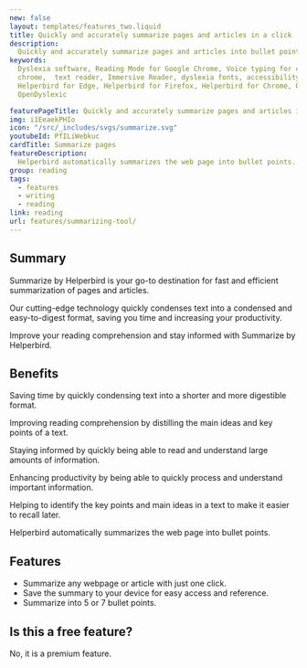 ```yaml
---
new: false
layout: templates/features_two.liquid
title: Quickly and accurately summarize pages and articles in a click
description:
  Quickly and accurately summarize pages and articles into bullet points with Helperbird browser extension. Summarize by Helperbird is the fastest and most efficient way to summarize webpages, making it perfect for research, personal use, or business.
keywords:
  Dyslexia software, Reading Mode for Google Chrome, Voice typing for chrome, Text to speech for
  chrome,  text reader, Immersive Reader, dyslexia fonts, accessibility software, dyslexia software,
  Helperbird for Edge, Helperbird for Firefox, Helperbird for Chrome, Opendyslexic for Chrome,
  OpenDyslexic

featurePageTitle: Quickly and accurately summarize pages and articles in a click
img: i1EeaekPHIo
icon: "/src/_includes/svgs/summarize.svg"
youtubeId: PfILiWebkuc
cardTitle: Summarize pages
featureDescription:
  Helperbird automatically summarizes the web page into bullet points.
group: reading
tags: 
  - features
  - writing
  - reading
link: reading
url: features/summarizing-tool/
---
```


## Summary
Summarize by Helperbird  is your go-to destination for fast and efficient summarization of pages and articles. 

Our cutting-edge technology quickly condenses text into a condensed and easy-to-digest format, saving you time and increasing your productivity. 

Improve your reading comprehension and stay informed with Summarize by Helperbird.

## Benefits


Saving time by quickly condensing text into a shorter and more digestible format.

Improving reading comprehension by distilling the main ideas and key points of a text.

Staying informed by quickly being able to read and understand large amounts of information.

Enhancing productivity by being able to quickly process and understand important information.

Helping to identify the key points and main ideas in a text to make it easier to recall later.

Helperbird automatically summarizes the web page into bullet points.


## Features
- Summarize any webpage or article with just one click.
- Save the summary to your device for easy access and reference.
- Summarize into 5 or 7 bullet points.


## Is this a free feature?
No, it is a premium feature.























